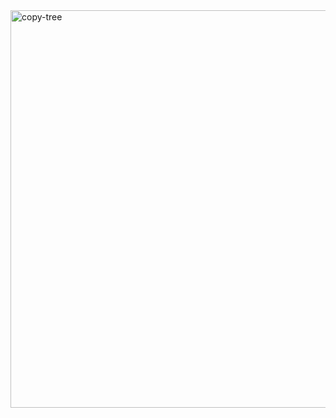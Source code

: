 <img width="636" alt="copy-tree" src="https://github.com/Uber-Career-Prep-2023/Uber-Career-Prep-Homework-Mansi-Saini/assets/41021436/2a85d8f6-2327-45fb-98fc-7ed60f8192a9?raw=true">
